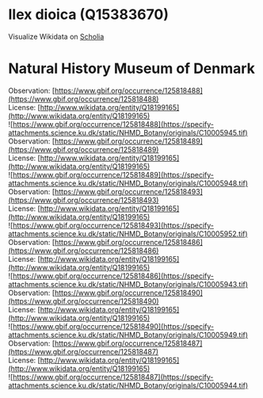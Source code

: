 
Ilex dioica (Q15383670)
=======================
  
Visualize Wikidata on [Scholia](https://scholia.toolforge.org/taxon/Q15383670)
# Natural History Museum of Denmark
  
Observation: [https://www.gbif.org/occurrence/125818488](https://www.gbif.org/occurrence/125818488)  
License: [http://www.wikidata.org/entity/Q18199165](http://www.wikidata.org/entity/Q18199165)  
![https://www.gbif.org/occurrence/125818488](https://specify-attachments.science.ku.dk/static/NHMD_Botany/originals/C10005945.tif)  
Observation: [https://www.gbif.org/occurrence/125818489](https://www.gbif.org/occurrence/125818489)  
License: [http://www.wikidata.org/entity/Q18199165](http://www.wikidata.org/entity/Q18199165)  
![https://www.gbif.org/occurrence/125818489](https://specify-attachments.science.ku.dk/static/NHMD_Botany/originals/C10005948.tif)  
Observation: [https://www.gbif.org/occurrence/125818493](https://www.gbif.org/occurrence/125818493)  
License: [http://www.wikidata.org/entity/Q18199165](http://www.wikidata.org/entity/Q18199165)  
![https://www.gbif.org/occurrence/125818493](https://specify-attachments.science.ku.dk/static/NHMD_Botany/originals/C10005952.tif)  
Observation: [https://www.gbif.org/occurrence/125818486](https://www.gbif.org/occurrence/125818486)  
License: [http://www.wikidata.org/entity/Q18199165](http://www.wikidata.org/entity/Q18199165)  
![https://www.gbif.org/occurrence/125818486](https://specify-attachments.science.ku.dk/static/NHMD_Botany/originals/C10005943.tif)  
Observation: [https://www.gbif.org/occurrence/125818490](https://www.gbif.org/occurrence/125818490)  
License: [http://www.wikidata.org/entity/Q18199165](http://www.wikidata.org/entity/Q18199165)  
![https://www.gbif.org/occurrence/125818490](https://specify-attachments.science.ku.dk/static/NHMD_Botany/originals/C10005949.tif)  
Observation: [https://www.gbif.org/occurrence/125818487](https://www.gbif.org/occurrence/125818487)  
License: [http://www.wikidata.org/entity/Q18199165](http://www.wikidata.org/entity/Q18199165)  
![https://www.gbif.org/occurrence/125818487](https://specify-attachments.science.ku.dk/static/NHMD_Botany/originals/C10005944.tif)